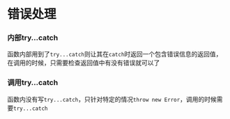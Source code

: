 # 错误处理

### 内部try...catch

函数内部用到了`try...catch`则让其在`catch`时返回一个包含错误信息的返回值，在调用的时候，只需要检查返回值中有没有错误就可以了



### 调用try...catch

函数内没有写`try...catch`，只针对特定的情况`throw new Error`，调用的时候需要`try...catch`